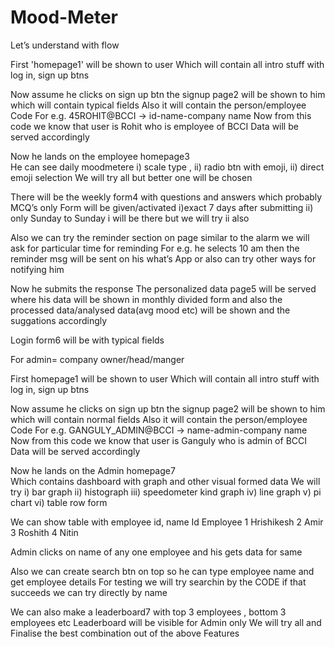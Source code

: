 # Mood-Meter

Let’s understand with flow 

First 'homepage1' will be shown to user 
Which will contain all intro stuff with log in, sign up btns 




Now assume he clicks on sign up btn the signup page2 will be shown to him which will contain typical fields 
Also it will contain the person/employee Code 
For e.g. 45ROHIT@BCCI -> id-name-company name 
Now from this code we know that user is Rohit who is employee of BCCI 
Data will be served accordingly 




Now he lands on the employee homepage3  
He can see daily moodmetere   i) scale type , ii) radio btn with emoji, ii) direct emoji selection
We will try all but better one will be chosen

There will be the weekly form4 with questions and answers which probably MCQ’s only
Form will be given/activated i)exact 7  days after submitting ii) only Sunday to Sunday 
 i will be there but we will try ii also   

Also we can try the reminder section on page similar to the alarm we will ask for particular time for reminding 
For e.g. he selects 10 am then the reminder msg will be sent on his what’s App or also can try  other ways for notifying him 

Now he submits the response 
The personalized data page5 will be served where his data will be shown in monthly divided form and also the processed data/analysed data(avg mood etc) will be shown and the suggations accordingly 

Login form6 will be with typical fields  







For admin= company owner/head/manger

First homepage1 will be shown to user 
Which will contain all intro stuff with log in, sign up btns 

Now assume he clicks on sign up btn the signup page2 will be shown to him which will contain normal fields 
Also it will contain the person/employee Code 
For e.g. GANGULY_ADMIN@BCCI -> name-admin-company name 
Now from this code we know that user is Ganguly who is admin of BCCI 
Data will be served accordingly 

Now he lands on the Admin homepage7  
Which contains dashboard with graph and other visual formed data 
We will try i) bar graph ii) histograph iii) speedometer kind graph iv) line graph v) pi chart vi) table row form
        
        


We can show table with employee id, name 
Id	Employee
1	Hrishikesh
2	Amir
3	Roshith
4	Nitin

Admin clicks on name of any one employee and his gets data for same  

Also we can create search btn on top so he can type employee name and get employee details
For testing  we will try searchin by the CODE if that succeeds we can try directly by name 

We can also make a leaderboard7 with top 3 employees , bottom 3 employees etc 
Leaderboard will be visible for Admin only
We will try all and Finalise the best combination out of the above Features  
  

